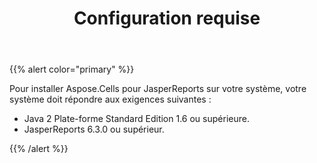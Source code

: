 ﻿---
title: Configuration requise
type: docs
weight: 20
url: /fr/jasperreports/system-requirements/
---
{{% alert color="primary" %}} 

Pour installer Aspose.Cells pour JasperReports sur votre système, votre système doit répondre aux exigences suivantes :

- Java 2 Plate-forme Standard Edition 1.6 ou supérieure.
- JasperReports 6.3.0 ou supérieur.

{{% /alert %}}
